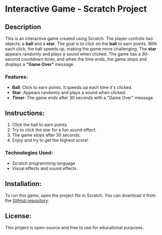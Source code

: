 # Interactive Game - Scratch Project

## Description
This is an interactive game created using Scratch. The player controls two objects: a **ball** and a **star**. The goal is to click on the **ball** to earn points. With each click, the ball speeds up, making the game more challenging. The **star** appears randomly and plays a sound when clicked. The game has a 30-second countdown timer, and when the time ends, the game stops and displays a **"Game Over"** message.

### Features:
- **Ball**: Click to earn points. It speeds up each time it's clicked.
- **Star**: Appears randomly and plays a sound when clicked.
- **Timer**: The game ends after 30 seconds with a "Game Over" message.

## Instructions:
1. Click the ball to earn points.
2. Try to click the star for a fun sound effect.
3. The game stops after 30 seconds.
4. Enjoy and try to get the highest score!

### Technologies Used:
- Scratch programming language
- Visual effects and sound effects

## Installation:
To run this game, open the project file in Scratch. You can download it from the [GitHub repository](#).

## License:
This project is open-source and free to use for educational purposes.
